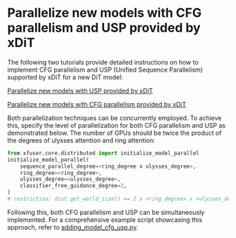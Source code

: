 # Parallelize new models with CFG parallelism and USP provided by xDiT

The following two tutorials provide detailed instructions on how to implement CFG parallelism and USP (Unified Sequence Parallelism) supported by xDiT for a new DiT model:

[Parallelize new models with USP provided by xDiT](adding_model_usp.md)

[Parallelize new models with CFG parallelism provided by xDiT](adding_model_cfg.md)

Both parallelization techniques can be concurrently employed. To achieve this, specify the level of parallelization for both CFG parallelism and USP as demonstrated below. The number of GPUs should be twice the product of the degrees of ulysses attention and ring attention:

```python
from xfuser.core.distributed import initialize_model_parallel
initialize_model_parallel(
    sequence_parallel_degree=<ring_degree x ulysses_degree>,
    ring_degree=<ring_degree>,
    ulysses_degree=<ulysses_degree>,
    classifier_free_guidance_degree=2,
)
# restriction: dist.get_world_size() == 2 x <ring_degree> x <ulysses_degree>
```

Following this, both CFG parallelism and USP can be simultaneously implemented. For a comprehensive example script showcasing this approach, refer to [adding_model_cfg_usp.py](adding_model_cfg_usp.py).
